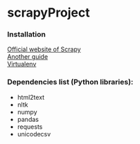# scrapyProject

### Installation
[Official website of Scrapy](https://doc.scrapy.org/en/latest/intro/install.html)  
[Another guide](https://gist.github.com/samiujan/29748094b3e00ac5d040c342afd50cc5)  
[Virtualenv](https://virtualenv.pypa.io/en/stable/installation/)

### Dependencies list (Python libraries):
- html2text
- nltk
- numpy
- pandas
- requests
- unicodecsv
